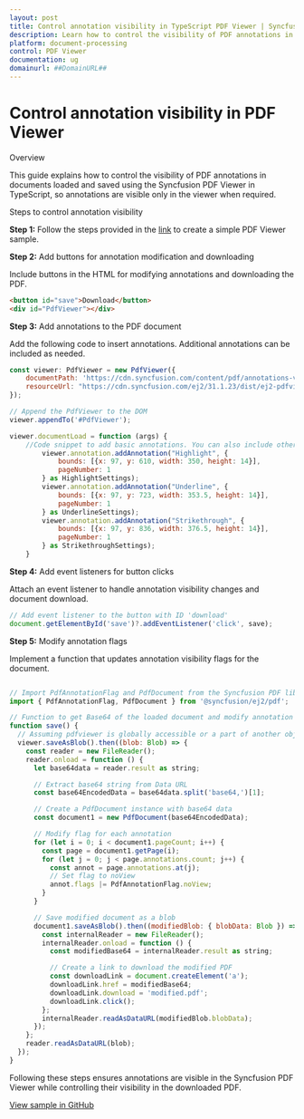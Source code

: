 ```yaml
---
layout: post
title: Control annotation visibility in TypeScript PDF Viewer | Syncfusion
description: Learn how to control the visibility of PDF annotations in the TypeScript PDF Viewer, ensuring annotations appear only in the viewer as needed.
platform: document-processing
control: PDF Viewer
documentation: ug
domainurl: ##DomainURL##
---
```


# Control annotation visibility in PDF Viewer

Overview

This guide explains how to control the visibility of PDF annotations in documents loaded and saved using the Syncfusion PDF Viewer in TypeScript, so annotations are visible only in the viewer when required.

Steps to control annotation visibility

**Step 1:** Follow the steps provided in the [link](https://help.syncfusion.com/document-processing/pdf/pdf-viewer/javascript-es6/getting-started/) to create a simple PDF Viewer sample.

**Step 2:** Add buttons for annotation modification and downloading

Include buttons in the HTML for modifying annotations and downloading the PDF.

```html
<button id="save">Download</button>
<div id="PdfViewer"></div>
```

**Step 3:** Add annotations to the PDF document

Add the following code to insert annotations. Additional annotations can be included as needed.

```js
const viewer: PdfViewer = new PdfViewer({
    documentPath: 'https://cdn.syncfusion.com/content/pdf/annotations-v1.pdf',
    resourceUrl: "https://cdn.syncfusion.com/ej2/31.1.23/dist/ej2-pdfviewer-lib",
});

// Append the PdfViewer to the DOM
viewer.appendTo('#PdfViewer');

viewer.documentLoad = function (args) {
    //Code snippet to add basic annotations. You can also include other annotations as needed.
        viewer.annotation.addAnnotation("Highlight", {
            bounds: [{x: 97, y: 610, width: 350, height: 14}],
            pageNumber: 1
        } as HighlightSettings);
        viewer.annotation.addAnnotation("Underline", {
            bounds: [{x: 97, y: 723, width: 353.5, height: 14}],
            pageNumber: 1
        } as UnderlineSettings);
        viewer.annotation.addAnnotation("Strikethrough", {
            bounds: [{x: 97, y: 836, width: 376.5, height: 14}],
            pageNumber: 1
        } as StrikethroughSettings);
    }
```

**Step 4:** Add event listeners for button clicks

Attach an event listener to handle annotation visibility changes and document download.

```js
// Add event listener to the button with ID 'download'
document.getElementById('save')?.addEventListener('click', save);
```

**Step 5:** Modify annotation flags

Implement a function that updates annotation visibility flags for the document.

```js

// Import PdfAnnotationFlag and PdfDocument from the Syncfusion PDF library.
import { PdfAnnotationFlag, PdfDocument } from '@syncfusion/ej2/pdf';

// Function to get Base64 of the loaded document and modify annotation flags
function save() {
  // Assuming pdfviewer is globally accessible or a part of another object
  viewer.saveAsBlob().then((blob: Blob) => {
    const reader = new FileReader();
    reader.onload = function () {
      let base64data = reader.result as string;

      // Extract base64 string from Data URL
      const base64EncodedData = base64data.split('base64,')[1];

      // Create a PdfDocument instance with base64 data
      const document1 = new PdfDocument(base64EncodedData);

      // Modify flag for each annotation
      for (let i = 0; i < document1.pageCount; i++) {
        const page = document1.getPage(i);
        for (let j = 0; j < page.annotations.count; j++) {
          const annot = page.annotations.at(j);
          // Set flag to noView
          annot.flags |= PdfAnnotationFlag.noView;
        }
      }

      // Save modified document as a blob
      document1.saveAsBlob().then((modifiedBlob: { blobData: Blob }) => {
        const internalReader = new FileReader();
        internalReader.onload = function () {
          const modifiedBase64 = internalReader.result as string;

          // Create a link to download the modified PDF
          const downloadLink = document.createElement('a');
          downloadLink.href = modifiedBase64;
          downloadLink.download = 'modified.pdf';
          downloadLink.click();
        };
        internalReader.readAsDataURL(modifiedBlob.blobData);
      });
    };
    reader.readAsDataURL(blob);
  });
}

```

Following these steps ensures annotations are visible in the Syncfusion PDF Viewer while controlling their visibility in the downloaded PDF.

[View sample in GitHub](https://github.com/SyncfusionExamples/typescript-pdf-viewer-examples/tree/master/How%20to)
